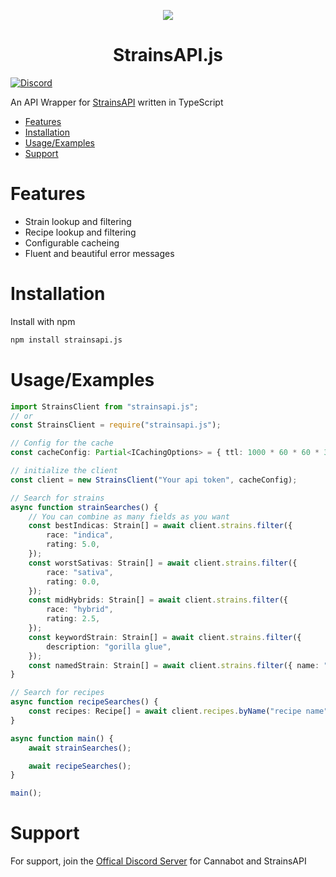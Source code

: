 <p align="center">
  <img src="https://cdn.discordapp.com/avatars/570690767757115396/6d877ddcdbfb2826f54bc7a88a32a0cf.png"/></a>
  <h1 align="center"> StrainsAPI.js </h1>
  <a href="https://discord.gg/48smXkY"><img alt="Discord" src="https://img.shields.io/discord/695670770042535937"></a>
</p>

An API Wrapper for [StrainsAPI](https://cannabot.net/api) written in TypeScript

- [Features](#features)
- [Installation](#installation)
- [Usage/Examples](#usageexamples)
- [Support](#support)

# Features

-   Strain lookup and filtering
-   Recipe lookup and filtering
-   Configurable cacheing
-   Fluent and beautiful error messages

# Installation

Install with npm

```bash
npm install strainsapi.js
```

# Usage/Examples

```typescript
import StrainsClient from "strainsapi.js";
// or
const StrainsClient = require("strainsapi.js");

// Config for the cache
const cacheConfig: Partial<ICachingOptions> = { ttl: 1000 * 60 * 60 * 3 }; // 3 hour cache

// initialize the client
const client = new StrainsClient("Your api token", cacheConfig);

// Search for strains
async function strainSearches() {
	// You can combine as many fields as you want
	const bestIndicas: Strain[] = await client.strains.filter({
		race: "indica",
		rating: 5.0,
	});
	const worstSativas: Strain[] = await client.strains.filter({
		race: "sativa",
		rating: 0.0,
	});
	const midHybrids: Strain[] = await client.strains.filter({
		race: "hybrid",
		rating: 2.5,
	});
	const keywordStrain: Strain[] = await client.strains.filter({
		description: "gorilla glue",
	});
	const namedStrain: Strain[] = await client.strains.filter({ name: "Wedding Cake" });
}

// Search for recipes
async function recipeSearches() {
	const recipes: Recipe[] = await client.recipes.byName("recipe name");
}

async function main() {
	await strainSearches();

	await recipeSearches();
}

main();
```

# Support

For support, join the [Offical Discord Server](https://discord.gg/48smXkY) for Cannabot and StrainsAPI
